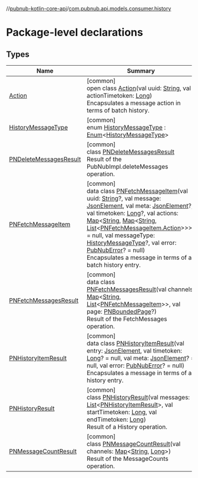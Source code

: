 //[pubnub-kotlin-core-api](../../index.md)/[com.pubnub.api.models.consumer.history](index.md)

# Package-level declarations

## Types

| Name | Summary |
|---|---|
| [Action](-action/index.md) | [common]<br>open class [Action](-action/index.md)(val uuid: [String](https://kotlinlang.org/api/latest/jvm/stdlib/kotlin/-string/index.html), val actionTimetoken: [Long](https://kotlinlang.org/api/latest/jvm/stdlib/kotlin/-long/index.html))<br>Encapsulates a message action in terms of batch history. |
| [HistoryMessageType](-history-message-type/index.md) | [common]<br>enum [HistoryMessageType](-history-message-type/index.md) : [Enum](https://kotlinlang.org/api/latest/jvm/stdlib/kotlin/-enum/index.html)&lt;[HistoryMessageType](-history-message-type/index.md)&gt; |
| [PNDeleteMessagesResult](-p-n-delete-messages-result/index.md) | [common]<br>class [PNDeleteMessagesResult](-p-n-delete-messages-result/index.md)<br>Result of the PubNubImpl.deleteMessages operation. |
| [PNFetchMessageItem](-p-n-fetch-message-item/index.md) | [common]<br>data class [PNFetchMessageItem](-p-n-fetch-message-item/index.md)(val uuid: [String](https://kotlinlang.org/api/latest/jvm/stdlib/kotlin/-string/index.html)?, val message: [JsonElement](../com.pubnub.api/-json-element/index.md), val meta: [JsonElement](../com.pubnub.api/-json-element/index.md)?, val timetoken: [Long](https://kotlinlang.org/api/latest/jvm/stdlib/kotlin/-long/index.html)?, val actions: [Map](https://kotlinlang.org/api/latest/jvm/stdlib/kotlin.collections/-map/index.html)&lt;[String](https://kotlinlang.org/api/latest/jvm/stdlib/kotlin/-string/index.html), [Map](https://kotlinlang.org/api/latest/jvm/stdlib/kotlin.collections/-map/index.html)&lt;[String](https://kotlinlang.org/api/latest/jvm/stdlib/kotlin/-string/index.html), [List](https://kotlinlang.org/api/latest/jvm/stdlib/kotlin.collections/-list/index.html)&lt;[PNFetchMessageItem.Action](-p-n-fetch-message-item/-action/index.md)&gt;&gt;&gt;? = null, val messageType: [HistoryMessageType](-history-message-type/index.md)?, val error: [PubNubError](../com.pubnub.api/-pub-nub-error/index.md)? = null)<br>Encapsulates a message in terms of a batch history entry. |
| [PNFetchMessagesResult](-p-n-fetch-messages-result/index.md) | [common]<br>data class [PNFetchMessagesResult](-p-n-fetch-messages-result/index.md)(val channels: [Map](https://kotlinlang.org/api/latest/jvm/stdlib/kotlin.collections/-map/index.html)&lt;[String](https://kotlinlang.org/api/latest/jvm/stdlib/kotlin/-string/index.html), [List](https://kotlinlang.org/api/latest/jvm/stdlib/kotlin.collections/-list/index.html)&lt;[PNFetchMessageItem](-p-n-fetch-message-item/index.md)&gt;&gt;, val page: [PNBoundedPage](../com.pubnub.api.models.consumer/-p-n-bounded-page/index.md)?)<br>Result of the FetchMessages operation. |
| [PNHistoryItemResult](-p-n-history-item-result/index.md) | [common]<br>data class [PNHistoryItemResult](-p-n-history-item-result/index.md)(val entry: [JsonElement](../com.pubnub.api/-json-element/index.md), val timetoken: [Long](https://kotlinlang.org/api/latest/jvm/stdlib/kotlin/-long/index.html)? = null, val meta: [JsonElement](../com.pubnub.api/-json-element/index.md)? = null, val error: [PubNubError](../com.pubnub.api/-pub-nub-error/index.md)? = null)<br>Encapsulates a message in terms of a history entry. |
| [PNHistoryResult](-p-n-history-result/index.md) | [common]<br>class [PNHistoryResult](-p-n-history-result/index.md)(val messages: [List](https://kotlinlang.org/api/latest/jvm/stdlib/kotlin.collections/-list/index.html)&lt;[PNHistoryItemResult](-p-n-history-item-result/index.md)&gt;, val startTimetoken: [Long](https://kotlinlang.org/api/latest/jvm/stdlib/kotlin/-long/index.html), val endTimetoken: [Long](https://kotlinlang.org/api/latest/jvm/stdlib/kotlin/-long/index.html))<br>Result of a History operation. |
| [PNMessageCountResult](-p-n-message-count-result/index.md) | [common]<br>class [PNMessageCountResult](-p-n-message-count-result/index.md)(val channels: [Map](https://kotlinlang.org/api/latest/jvm/stdlib/kotlin.collections/-map/index.html)&lt;[String](https://kotlinlang.org/api/latest/jvm/stdlib/kotlin/-string/index.html), [Long](https://kotlinlang.org/api/latest/jvm/stdlib/kotlin/-long/index.html)&gt;)<br>Result of the MessageCounts operation. |
